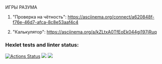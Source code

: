 ИГРЫ РАЗУМА  
1. "Проверка на чётность":
   https://asciinema.org/connect/a620848f-f76e-46d7-afca-8c8e53aaf4c4

2. "Калькулятор":
   https://asciinema.org/a/kZLtxA0TfEoEk044gi197jRuq




### Hexlet tests and linter status:
[![Actions Status](https://github.com/smolyAS/java-project-61/workflows/hexlet-check/badge.svg)](https://github.com/smolyAS/java-project-61/actions)
<a href="https://codeclimate.com/github/codeclimate/codeclimate/maintainability"><img src="https://api.codeclimate.com/v1/badges/a99a88d28ad37a79dbf6/maintainability" /></a>
<a href="https://codeclimate.com/github/codeclimate/codeclimate/test_coverage"><img src="https://api.codeclimate.com/v1/badges/a99a88d28ad37a79dbf6/test_coverage" /></a>


